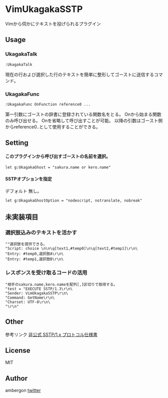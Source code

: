 # VimUkagakaSSTP
Vimから伺かにテキストを投げられるプラグイン


## Usage
### UkagakaTalk
```
:UkagakaTalk
```
現在の行および選択した行のテキストを簡単に整形してゴーストに送信するコマンド。


### UkagakaFunc
```
:UkagakaFunc OnFunction reference0 ...
```
第一引数にゴーストの辞書に登録されている関数名をとる。
Onから始まる関数のみ呼び出せる。
Onを省略して呼び出すことが可能。
以降の引数はゴースト側からreference0..として使用することができる。



## Setting
#### このプラグインから呼び出すゴーストの名前を選択。
```
let g:UkagakaGhost = "sakura.name or kero.name"
```

#### SSTPオプションを指定
デフォルト 無し。
```
let g:UkagakaGhostOption = "nodescript, notranslate, nobreak"
```


## 未実装項目
### 選択肢込みのテキストを活かす
```
""選択肢を提供できる。
"Script: choice \n\n\q[text1,#temp0]\n\q[text2,#temp1]\r\n\
"Entry: #temp0,選択肢A\r\n\
"Entry: #temp1,選択肢B\r\n\
```


### レスポンスを受け取るコードの活用
```
"相手のsakura.name,kero.nameを配列[,]区切りで取得する。
"test = "EXECUTE SSTP/1.3\r\n\
"Sender: VimUkagakaSSTP\r\n\
"Command: GetName\r\n\
"Charset: UTF-8\r\n\
"\r\n"
```


## Other
参考リンク
[非公式 SSTP/1.x プロトコル仕様書](https://www.ooyashima.net/db/sstp.html)


## License
MIT


## Author
ambergon 
[twitter](https://twitter.com/Sc_lFoxGon)
